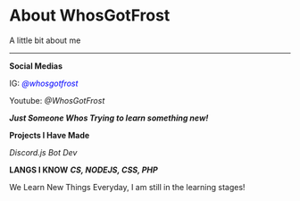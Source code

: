 # About WhosGotFrost
 A little bit about me

 --------------------------
**Social Medias**

IG: <span style="color:blue">*@whosgotfrost*</span>

Youtube: *@WhosGotFrost*

 ***Just Someone Whos Trying to learn something new!***

 **Projects I Have Made**

*Discord.js Bot Dev*

**LANGS I KNOW**
***CS, NODEJS, CSS, PHP***

We Learn New Things Everyday, I am still in the learning stages!